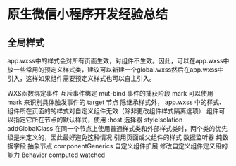 # 原生微信小程序开发经验总结

## 全局样式

app.wxss中的样式会对所有页面生效，对组件不生效。因此，可以在app.wxss中放一些常用的预定义样式类，建议可以新建一个global.wxss然后在app.wxss中引入，这样如果组件需要预定义样式也可以自主引入。

WXS函数绑定事件
互斥事件绑定 mut-bind
事件的捕获阶段
mark 可以使用 mark 来识别具体触发事件的 target 节点
除继承样式外， app.wxss 中的样式、组件所在页面的的样式对自定义组件无效（除非更改组件样式隔离选项）
组件可以指定它所在节点的默认样式，使用 :host 选择器
styleIsolation addGlobalClass
在同一个节点上使用普通样式类和外部样式类时，两个类的优先级是未定义的，因此最好避免这种情况
引用页面或父组件的样式
数据监听器
纯数据字段
抽象节点 componentGenerics
自定义组件扩展 修改自定义组件定义段的能力 Behavior computed watched
